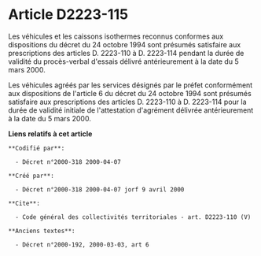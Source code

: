 # Article D2223-115

Les véhicules et les caissons isothermes reconnus conformes aux dispositions du décret du 24 octobre 1994 sont présumés
satisfaire aux prescriptions des articles D. 2223-110 à D. 2223-114 pendant la durée de validité du procès-verbal d'essais
délivré antérieurement à la date du 5 mars 2000. 

Les véhicules agréés par les services désignés par le préfet conformément aux dispositions de l'article 6 du décret du 24
octobre 1994 sont présumés satisfaire aux prescriptions des articles D. 2223-110 à D. 2223-114 pour la durée de validité
initiale de l'attestation d'agrément délivrée antérieurement à la date du 5 mars 2000.

**Liens relatifs à cet article**

	**Codifié par**:

	  - Décret n°2000-318 2000-04-07

	**Créé par**:

	  - Décret n°2000-318 2000-04-07 jorf 9 avril 2000

	**Cite**:

	  - Code général des collectivités territoriales - art. D2223-110 (V)

	**Anciens textes**:

	  - Décret n°2000-192, 2000-03-03, art 6
